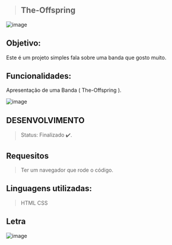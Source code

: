 > ## The-Offspring
![image](https://github.com/Hkaua/The-Offspring/assets/115200562/aa3b8623-8bb1-4921-b6ae-778a3a2c0007)

## Objetivo:
Este é um projeto simples fala sobre uma banda que gosto muito.

## Funcionalidades:

Apresentação de uma Banda ( The-Offspring ).

![image](https://github.com/Hkaua/The-Offspring/assets/115200562/ca776882-1b6a-4131-8178-5107e8a890ba)

## DESENVOLVIMENTO

> Status: Finalizado ✔️.

## Requesitos

> Ter um navegador que rode o código.

 ## Linguagens utilizadas:

> HTML
> CSS

## Letra 

![image](https://github.com/Hkaua/The-Offspring/assets/115200562/7c4d781b-4bbd-4edc-836d-b36a1372cae3)
